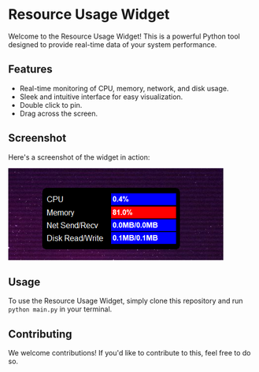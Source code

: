 # Resource Usage Widget

Welcome to the Resource Usage Widget! This is a powerful Python tool designed to provide real-time data of your system performance.

## Features

- Real-time monitoring of CPU, memory, network, and disk usage.
- Sleek and intuitive interface for easy visualization.
- Double click to pin.
- Drag across the screen.

## Screenshot

Here's a screenshot of the widget in action:

![Resource Usage Widget](https://github.com/acharyabidhan/resource-usage/blob/main/ss.png)

## Usage

To use the Resource Usage Widget, simply clone this repository and run `python main.py` in your terminal.

## Contributing

We welcome contributions! If you'd like to contribute to this, feel free to do so.
